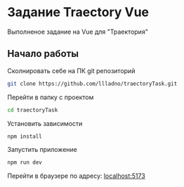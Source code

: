 # Задание Traectory Vue
Выполненое задание на Vue для "Траектория"

## Начало работы

Сколнировать себе на ПК git репозиторий 

```sh
git clone https://github.com/llladno/traectoryTask.git
```
Перейти в папку с проектом
```sh
cd traectoryTask
```
Установить зависимости
```sh
npm install
```
Запустить приложение
```sh
npm run dev
```

Перейти в браузере по адресу: [localhost:5173](http://localhost:5173)
